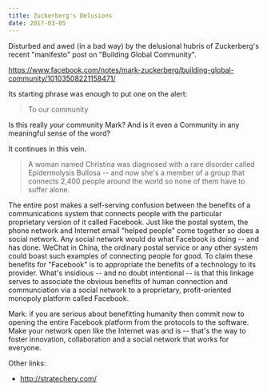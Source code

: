 ```yaml
---
title: Zuckerberg's Delusions
date: 2017-03-05 
---
```


Disturbed and awed (in a bad way) by the delusional hubris of Zuckerberg's recent "manifesto" post on "Building Global Community".

https://www.facebook.com/notes/mark-zuckerberg/building-global-community/10103508221158471/

Its starting phrase was enough to put one on the alert:

> To our community

Is this really *your* community Mark? And is it even a Community in any meaningful sense of the word?

It continues in this vein.

> A woman named Christina was diagnosed with a rare disorder called Epidermolysis Bullosa -- and now she's a member of a group that connects 2,400 people around the world so none of them have to suffer alone.

The entire post makes a self-serving confusion between the benefits of a communications system that connects people with the particular proprietary version of it called Facebook. Just like the postal system, the phone network and Internet email "helped people" come together so does a social network. Any social network would do what Facebook is doing -- and has done. WeChat in China, the ordinary postal service or any other system could boast such examples of connecting people for good. To claim these benefits for "Facebook" is to appropriate the benefits of a technology to its provider. What's insidious -- and no doubt intentional -- is that this linkage serves to associate the obvious benefits of human connection and communciation via a social network to a proprietary, profit-oriented monopoly platform called Facebook.

Mark: if you are serious about benefitting humanity then commit now to opening the entire Facebook platform from the protocols to the software. Make your network open like the Internet was and is -- that's the way to foster innovation, collaboration and a social network that works for everyone.

Other links:

* http://stratechery.com/

